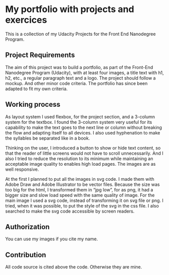 # My portfolio with projects and exercices

This is a collection of my Udacity Projects for the Front End Nanodegree Program.

## Project Requirements

The aim of this project was to build a portfolio, as part of the Front-End Nanodegree Program (Udacity), with at least four images, a title text with h1, h2, etc., a regular paragraph text and a logo. The project should follow a mockup. And other minor code criteria. The portfolio has since been adapted to fit my own criteria.


## Working process

As layout system I used flexbox, for the project section, and a 3-column system for the textbox. I found the 3-column system very useful for its capability to make the text goes to the next line or column without breaking the flow and adapting itself to all devices. I also used hyphenation to make the syllables be separated like in a book.

Thinking on the user, I introduced a button to show or hide text content, so that the reader of little screens would not have to scroll unnecessarily. And I also I tried to reduce the resolution to its minimum while maintaining an acceptable image quality to enables high load pages. The images are as well responsive.

At the first I planned to put all the images in svg code. I made them with Adobe Draw and Adobe Illustrator to be vector files. Because the size was too big for the html, I transformed them in “jpg low”, for as png, it had a bigger size and slow load speed with the same quality of image. For the main image I used a svg code, instead of transforming it on svg file or png.  I tried, when it was possible, to put the style of the svg in the css file. I also searched to make the svg code accessible by screen readers.

## Authorization

You can use my images if you cite my name.

## Contribution

All code source is cited above the code. Otherwise they are mine.
